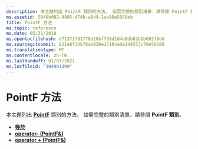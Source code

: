 ```yaml
---
description: 本主題列出 PointF 類別的方法。 如需完整的類別清單，請參閱 PointF 類別。
ms.assetid: 5840b082-9985-4749-a8d9-1ab98e5950eb
title: PointF 方法
ms.topic: reference
ms.date: 05/31/2018
ms.openlocfilehash: d71371f81778d20bf758d2d4b8db82b1b682f8dd
ms.sourcegitcommit: 831e8f3db78ab820e1710cede244553c70e50500
ms.translationtype: MT
ms.contentlocale: zh-TW
ms.lasthandoff: 01/07/2021
ms.locfileid: "104991399"
---
```

# <a name="pointf-methods"></a>PointF 方法

本主題列出 [**PointF**](/windows/desktop/api/gdiplustypes/nl-gdiplustypes-pointf) 類別的方法。 如需完整的類別清單，請參閱 **PointF 類別**。

-   [**等於**](/windows/desktop/api/Gdiplustypes/nf-gdiplustypes-pointf-equals)
-   [**operator- (PointF&)**](/windows/win32/api/gdiplustypes/nf-gdiplustypes-pointf-operator-sub)
-   [**operator + (PointF&)**](/windows/win32/api/gdiplustypes/nf-gdiplustypes-pointf-operator-add)

 

 
